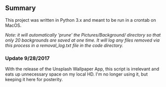 ## Summary

This project was written in Python 3.x and meant to be run in a crontab on MacOS.

_Note: it will automatically 'prune' the Pictures/Background/ directory so that
only 20 backgrounds are saved at one time. It will log any files removed via this process
in a removal_log.txt file in the code directory._

### Update 9/28/2017
With the release of the Unsplash Wallpaper App, this script is irrelevant and
eats up unnecessary space on my local HD. I'm no longer using it, but keeping it
here for posterity.

